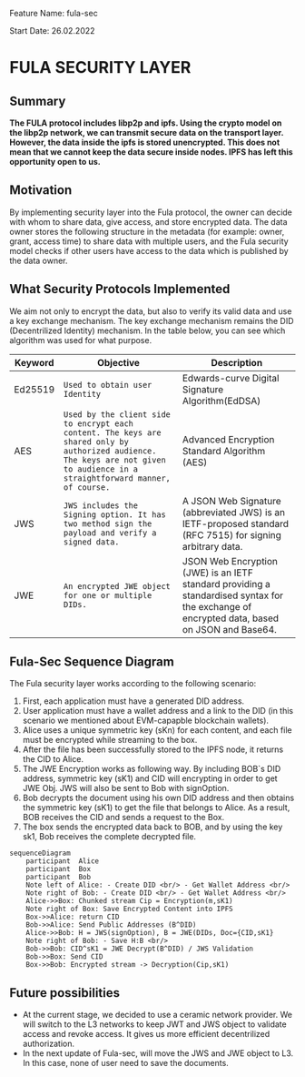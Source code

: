 Feature Name: fula-sec

Start Date: 26.02.2022

# FULA SECURITY LAYER

## Summary
**The FULA protocol includes libp2p and ipfs. Using the crypto model on the libp2p network, we can transmit secure data on the transport layer. However, the data inside the ipfs is stored unencrypted. This does not mean that we cannot keep the data secure inside nodes. IPFS has left this opportunity open to us.**


## Motivation

By implementing security layer into the Fula protocol, the owner can decide with whom to share data, give access, and store encrypted data. The data owner stores the following structure in the metadata (for example: owner, grant, access time) to share data with multiple users, and the Fula security model checks if other users have access to the data which is published by the data owner.


## What Security Protocols Implemented

We aim not only to encrypt the data, but also to verify its valid data and use a key exchange mechanism. The key exchange mechanism remains the DID (Decentrilized Identity) mechanism. In the table below, you can see which algorithm was used for what purpose.

|         Keyword       |           Objective               |   Description                         |
|----------------|-------------------------------|-----------------------------|
|Ed25519		 | `Used to obtain user Identity`  |Edwards-curve Digital Signature Algorithm(EdDSA)            |
|AES          |`Used by the client side to encrypt each content. The keys are shared only by authorized audience. The keys are not given to audience in a straightforward manner, of course.`            |Advanced Encryption Standard Algorithm (AES)           |
|JWS         |`JWS includes the Signing option. It has two method sign the payload and verify a signed data. `|A JSON Web Signature (abbreviated JWS) is an IETF-proposed standard (RFC 7515) for signing arbitrary data.|
|JWE         |`An encrypted JWE object for one or multiple DIDs.`|JSON Web Encryption (JWE) is an IETF standard providing a standardised syntax for the exchange of encrypted data, based on JSON and Base64.|


## Fula-Sec Sequence Diagram

The Fula security layer works according to the following scenario: 
1. First, each application must have a generated DID address.
2. User application must have a wallet address and a link to the DID (in this scenario we mentioned about EVM-capapble blockchain wallets).
3. Alice uses a unique symmetric key (sKn) for each content, and each file must be encrypted while streaming to the box.
5. After the file has been successfully stored to the IPFS node, it returns the CID to Alice.
4. The JWE Encryption works as following way. By including BOB`s DID address, symmetric key (sK1) and CID will encrypting in order to get JWE Obj. JWS will also be sent to Bob with signOption.
5. Bob decrypts the document using his own DID address and then obtains the symmetric key (sK1) to get the file that belongs to Alice. As a result, BOB receives the CID and sends a request to the Box.
6. The box sends the encrypted data back to BOB, and by using the key sk1, Bob receives the complete decrypted file.


```mermaid
sequenceDiagram
	participant  Alice  
	participant  Box
	participant  Bob 
	Note left of Alice: - Create DID <br/> - Get Wallet Address <br/>
	Note right of Bob: - Create DID <br/> - Get Wallet Address <br/>
	Alice->>Box: Chunked stream Cip = Encryption(m,sK1)
	Note right of Box: Save Encrypted Content into IPFS
	Box->>Alice: return CID
	Bob->>Alice: Send Public Addresses (B^DID)
	Alice->>Bob: H = JWS(signOption), B = JWE(DIDs, Doc={CID,sK1}
	Note right of Bob: - Save H:B <br/>
	Bob->>Bob: CID^sK1 = JWE Decrypt(B^DID) / JWS Validation
	Bob->>Box: Send CID
	Box->>Bob: Encrypted stream -> Decryption(Cip,sK1)
```
## Future possibilities
- At the current stage, we decided to use a ceramic network provider. We will switch to the L3 networks to keep JWT and JWS object to validate access and revoke access. It gives us more efficient decentrilized authorization.
- In the next update of Fula-sec, will move the JWS and JWE object to L3. In this case, none of user need to save the documents.